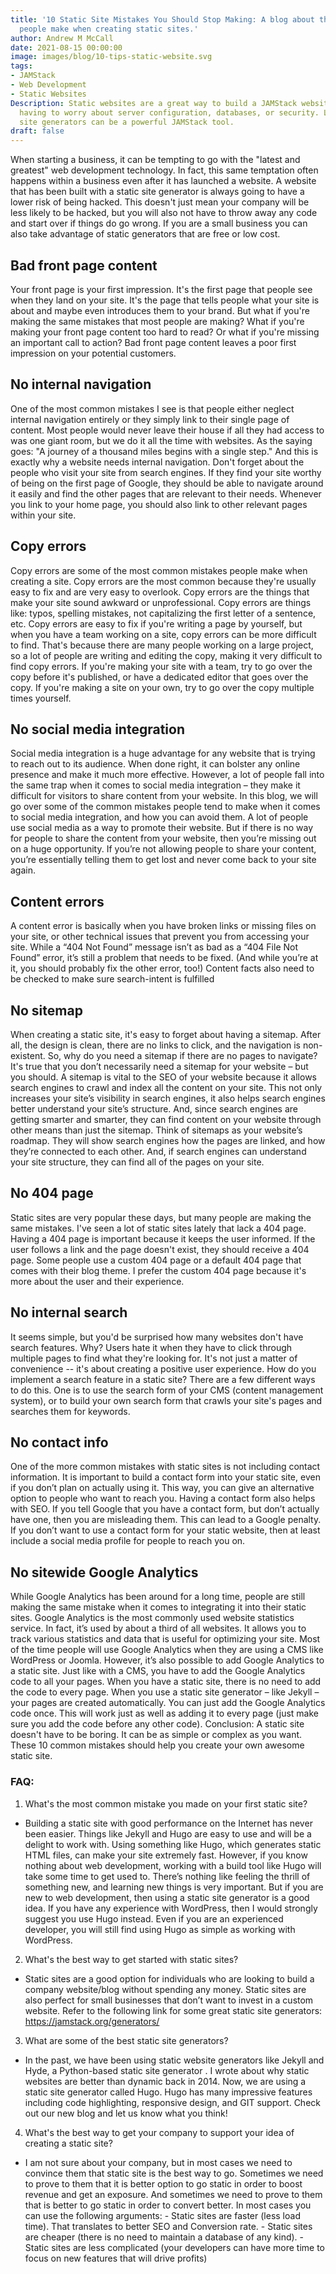 ```yaml
---
title: '10 Static Site Mistakes You Should Stop Making: A blog about the common mistakes
  people make when creating static sites.'
author: Andrew M McCall
date: 2021-08-15 00:00:00
image: images/blog/10-tips-static-website.svg
tags:
- JAMStack
- Web Development
- Static Websites
Description: Static websites are a great way to build a JAMStack websitesite without
  having to worry about server configuration, databases, or security. Learn why static
  site generators can be a powerful JAMStack tool.
draft: false
---
```


When starting a business, it can be tempting to go with the "latest and greatest" web development technology. In fact, this same temptation often happens within a business even after it has launched a website. A website that has been built with a static site generator is always going to have a lower risk of being hacked. This doesn't just mean your company will be less likely to be hacked, but you will also not have to throw away any code and start over if things do go wrong. If you are a small business you can also take advantage of static generators that are free or low cost.


## Bad front page content
Your front page is your first impression. It's the first page that people see when they land on your site. It's the page that tells people what your site is about and maybe even introduces them to your brand. But what if you're making the same mistakes that most people are making? What if you're making your front page content too hard to read? Or what if you're missing an important call to action? Bad front page content leaves a poor first impression on your potential customers.  
## No internal navigation
One of the most common mistakes I see is that people either neglect internal navigation entirely or they simply link to their single page of content. Most people would never leave their house if all they had access to was one giant room, but we do it all the time with websites. As the saying goes: "A journey of a thousand miles begins with a single step." And this is exactly why a website needs internal navigation. Don't forget about the people who visit your site from search engines. If they find your site worthy of being on the first page of Google, they should be able to navigate around it easily and find the other pages that are relevant to their needs. Whenever you link to your home page, you should also link to other relevant pages within your site.

## Copy errors
Copy errors are some of the most common mistakes people make when creating a site. Copy errors are the most common because they're usually easy to fix and are very easy to overlook. Copy errors are the things that make your site sound awkward or unprofessional. Copy errors are things like: typos, spelling mistakes, not capitalizing the first letter of a sentence, etc. Copy errors are easy to fix if you're writing a page by yourself, but when you have a team working on a site, copy errors can be more difficult to find. That's because there are many people working on a large project, so a lot of people are writing and editing the copy, making it very difficult to find copy errors. If you're making your site with a team, try to go over the copy before it's published, or have a dedicated editor that goes over the copy. If you're making a site on your own, try to go over the copy multiple times yourself.
## No social media integration
Social media integration is a huge advantage for any website that is trying to reach out to its audience. When done right, it can bolster any online presence and make it much more effective. However, a lot of people fall into the same trap when it comes to social media integration – they make it difficult for visitors to share content from your website. In this blog, we will go over some of the common mistakes people tend to make when it comes to social media integration, and how you can avoid them. A lot of people use social media as a way to promote their website. But if there is no way for people to share the content from your website, then you’re missing out on a huge opportunity. If you’re not allowing people to share your content, you’re essentially telling them to get lost and never come back to your site again.
## Content errors
A content error is basically when you have broken links or missing files on your site, or other technical issues that prevent you from accessing your site. While a “404 Not Found” message isn’t as bad as a “404 File Not Found” error, it’s still a problem that needs to be fixed. (And while you’re at it, you should probably fix the other error, too!)  Content facts also need to be checked to make sure search-intent is fulfilled
## No sitemap
When creating a static site, it's easy to forget about having a sitemap. After all, the design is clean, there are no links to click, and the navigation is non-existent. So, why do you need a sitemap if there are no pages to navigate? It's true that you don’t necessarily need a sitemap for your website – but you should. A sitemap is vital to the SEO of your website because it allows search engines to crawl and index all the content on your site. This not only increases your site’s visibility in search engines, it also helps search engines better understand your site’s structure. And, since search engines are getting smarter and smarter, they can find content on your website through other means than just the sitemap. Think of sitemaps as your website’s roadmap. They will show search engines how the pages are linked, and how they’re connected to each other. And, if search engines can understand your site structure, they can find all of the pages on your site.
## No 404 page
Static sites are very popular these days, but many people are making the same mistakes. I've seen a lot of static sites lately that lack a 404 page. Having a 404 page is important because it keeps the user informed. If the user follows a link and the page doesn't exist, they should receive a 404 page. Some people use a custom 404 page or a default 404 page that comes with their blog theme. I prefer the custom 404 page because it's more about the user and their experience.
## No internal search
It seems simple, but you'd be surprised how many websites don't have search features. Why? Users hate it when they have to click through multiple pages to find what they're looking for. It's not just a matter of convenience -- it's about creating a positive user experience. How do you implement a search feature in a static site? There are a few different ways to do this. One is to use the search form of your CMS (content management system), or to build your own search form that crawls your site's pages and searches them for keywords.

## No contact info
One of the more common mistakes with static sites is not including contact information. It is important to build a contact form into your static site, even if you don’t plan on actually using it. This way, you can give an alternative option to people who want to reach you. Having a contact form also helps with SEO. If you tell Google that you have a contact form, but don’t actually have one, then you are misleading them. This can lead to a Google penalty. If you don’t want to use a contact form for your static website, then at least include a social media profile for people to reach you on.
## No sitewide Google Analytics
While Google Analytics has been around for a long time, people are still making the same mistake when it comes to integrating it into their static sites. Google Analytics is the most commonly used website statistics service. In fact, it’s used by about a third of all websites. It allows you to track various statistics and data that is useful for optimizing your site. Most of the time people will use Google Analytics when they are using a CMS like WordPress or Joomla. However, it’s also possible to add Google Analytics to a static site. Just like with a CMS, you have to add the Google Analytics code to all your pages. When you have a static site, there is no need to add the code to every page. When you use a static site generator – like Jekyll – your pages are created automatically. You can just add the Google Analytics code once. This will work just as well as adding it to every page (just make sure you add the code before any other code).
Conclusion: A static site doesn't have to be boring. It can be as simple or complex as you want. These 10 common mistakes should help you create your own awesome static site.

### FAQ:
1. What's the most common mistake you made on your first static site?
- Building a static site with good performance on the Internet has never been easier. Things like Jekyll and Hugo are easy to use and will be a delight to work with. Using something like Hugo, which generates static HTML files, can make your site extremely fast. However, if you know nothing about web development, working with a build tool like Hugo will take some time to get used to. There’s nothing like feeling the thrill of something new, and learning new things is very important. But if you are new to web development, then using a static site generator is a good idea. If you have any experience with WordPress, then I would strongly suggest you use Hugo instead. Even if you are an experienced developer, you will still find using Hugo as simple as working with WordPress.
2. What's the best way to get started with static sites?
- Static sites are a good option for individuals who are looking to build a company website/blog without spending any money. Static sites are also perfect for small businesses that don’t want to invest in a custom website.  Refer to the following link for some great static site generators: https://jamstack.org/generators/
3. What are some of the best static site generators?
- In the past, we have been using static website generators like Jekyll and Hyde, a Python-based static site generator . I wrote about why static websites are better than dynamic back in 2014. Now, we are using a static site generator called Hugo. Hugo has many impressive features including code highlighting, responsive design, and GIT support. Check out our new blog and let us know what you think!
4. What's the best way to get your company to support your idea of creating a static site?
- I am not sure about your company, but in most cases we need to convince them that static site is the best way to go. Sometimes we need to prove to them that it is better option to go static in order to boost revenue and get an exposure. And sometimes we need to prove to them that is better to go static in order to convert better. In most cases you can use the following arguments: - Static sites are faster (less load time). That translates to better SEO and Conversion rate. - Static sites are cheaper (there is no need to maintain a database of any kind). - Static sites are less complicated (your developers can have more time to focus on new features that will drive profits)

